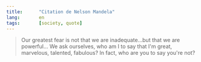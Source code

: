 ```yaml
---
title:      "Citation de Nelson Mandela"
lang:       en
tags:       [society, quote]
---
```


> Our greatest fear is not that we are inadequate…but that we are powerful… We ask ourselves, who am I to say that I'm great, marvelous, talented, fabulous? In fact, who are you to say you're not?
